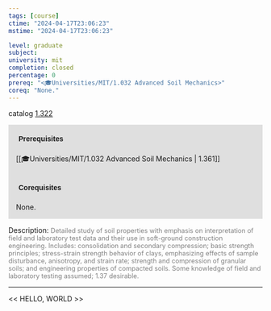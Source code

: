```yaml
---
tags: [course]
ctime: "2024-04-17T23:06:23"
mstime: "2024-04-17T23:06:23"

level: graduate
subject: 
university: mit
completion: closed
percentage: 0
prereq: "<🎓Universities/MIT/1.032 Advanced Soil Mechanics>"
coreq: "None."
---
```


catalog [1.322](http://student.mit.edu/catalog/m1b.html#1.322)

<span style="display: block; padding: 15px; background-color: rgb(100, 100, 100, 0.2);"><font id="m_prereq260_0" style="display: block; font-family: Arial, sans-serif; font-weight: bold; padding: 5px">Prerequisites</font><br><span id="prereq260_0">[[🎓Universities/MIT/1.032 Advanced Soil Mechanics | 1.361]]</span></span>
<span style="display: block; padding: 15px; background-color: rgb(100, 100, 100, 0.2);"><font id="m_coreq260_0" style="display: block; font-family: Arial, sans-serif; font-weight: bold; padding: 5px">Corequisites</font><br><span id="coreq260_0">None.</span></span>

<font style="">Description:</font>
<font style="color: grey; font-size: 0.8rem;">Detailed study of soil properties with emphasis on interpretation of field and laboratory test data and their use in soft-ground construction engineering. Includes: consolidation and secondary compression; basic strength principles; stress-strain strength behavior of clays, emphasizing effects of sample disturbance, anisotropy, and strain rate; strength and compression of granular soils; and engineering properties of compacted soils. Some knowledge of field and laboratory testing assumed; 1.37 desirable.</font>



---

<< HELLO, WORLD >>
